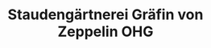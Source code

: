 ---
title: "Staudengärtnerei Gräfin von Zeppelin OHG"
url: /sulzburg/staudengaertnerei-graefin-von-zeppelin-ohg/
shop: Garten-Center
---